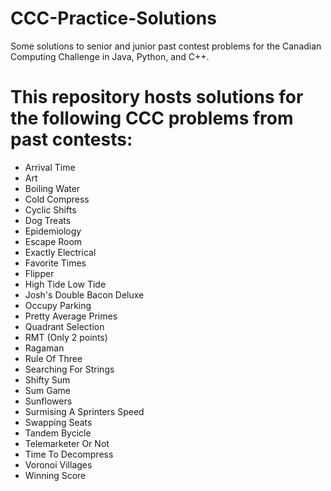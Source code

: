 # CCC-Practice-Solutions
Some solutions to senior and junior past contest problems for the Canadian Computing Challenge in Java, Python, and C++. 

# This repository hosts solutions for the following CCC problems from past contests:
* Arrival Time
* Art
* Boiling Water
* Cold Compress
* Cyclic Shifts
* Dog Treats
* Epidemiology
* Escape Room
* Exactly Electrical
* Favorite Times
* Flipper
* High Tide Low Tide
* Josh's Double Bacon Deluxe
* Occupy Parking
* Pretty Average Primes
* Quadrant Selection
* RMT (Only 2 points)
* Ragaman
* Rule Of Three
* Searching For Strings
* Shifty Sum
* Sum Game
* Sunflowers
* Surmising A Sprinters Speed
* Swapping Seats
* Tandem Bycicle
* Telemarketer Or Not
* Time To Decompress
* Voronoi Villages
* Winning Score
